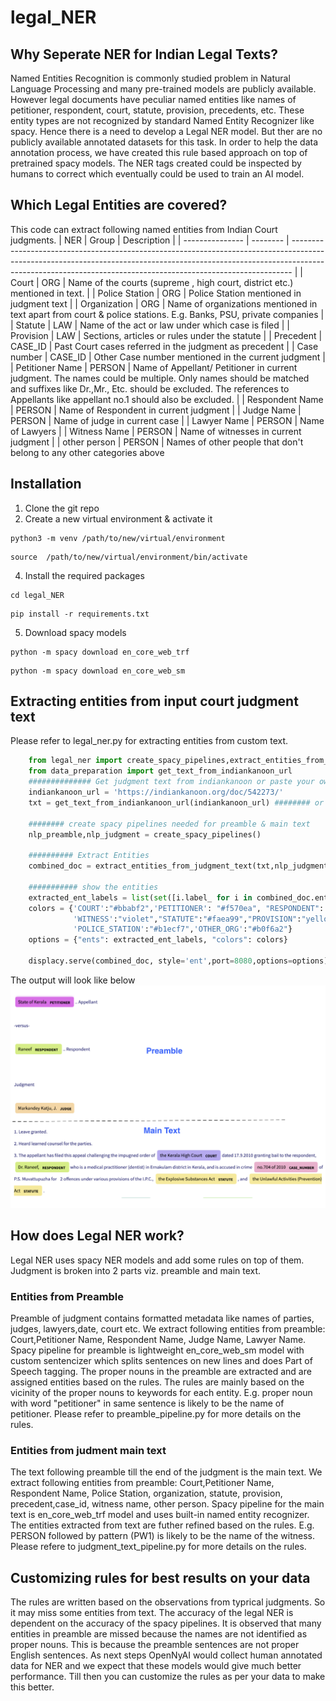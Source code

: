 # legal_NER
## Why Seperate NER for Indian Legal Texts?
Named Entities Recognition is commonly studied problem in Natural Language Processing and many pre-trained models are publicly available. However legal documents have peculiar named entities like names of petitioner, respondent, court, statute, provision, precedents,  etc. These entity types are not recognized by standard Named Entity Recognizer like spacy. Hence there is a need to develop a Legal NER model. But ther are no publicly available annotated datasets for this task. In order to help the data annotation process, we have created this rule based approach on top of pretrained spacy models. The NER tags created could be inspected by humans to correct which eventually could be used to train an AI model.
## Which Legal Entities are covered?
This code can extract following named entities from Indian Court judgments.
| NER             | Group    | Description                                                                                                                                                                                                                                |
| --------------- | -------- | ------------------------------------------------------------------------------------------------------------------------------------------------------------------------------------------------------------------------------------------ |
| Court           | ORG      | Name of the courts (supreme , high court, district etc.) mentioned in text.                                 |
| Police Station  | ORG      | Police Station mentioned in judgment text                                                                                                                                                                                                  |
| Organization    | ORG      | Name of organizations mentioned in text apart from court & police stations. E.g. Banks, PSU, private companies                                                                                                                           |
| Statute         | LAW      | Name of the act or law under which case is filed                                                                                                                                                                                           |
| Provision       | LAW      | Sections, articles or rules under the statute                                                                                                                                                                                              |
| Precedent       | CASE\_ID | Past Court cases referred in the judgment as precedent                                                                                                                            |
| Case number     | CASE\_ID | Other Case number mentioned in the current judgment                                                                                                                                                                   |
| Petitioner Name | PERSON   | Name of Appellant/ Petitioner in current judgment. The names could be multiple. Only names should be matched and suffixes like Dr.,Mr., Etc. should be excluded. The references to Appellants like appellant no.1 should also be excluded. |
| Respondent Name | PERSON   | Name of Respondent in current judgment                                                                                                                                                                                                     |
| Judge Name      | PERSON   | Name of judge in current case                                                                                                                                                                                                              |
| Lawyer Name     | PERSON   | Name of Lawyers                                                                                                                                                                                                                            |
| Witness Name    | PERSON   | Name of witnesses in current judgment                                                                                                                                                                                                      |
| other person    | PERSON   | Names of other people that don't belong to any other categories above       

## Installation
1. Clone the git repo
2. Create a new virtual environment & activate it

```
python3 -m venv /path/to/new/virtual/environment
```

```
source  /path/to/new/virtual/environment/bin/activate
```

4. Install the required packages
```
cd legal_NER
```

```
pip install -r requirements.txt
```

5. Download spacy models

```
python -m spacy download en_core_web_trf
```

```
python -m spacy download en_core_web_sm
```

## Extracting entities from input court judgment text
Please refer to legal_ner.py for extracting entities from custom text.
```python
    from legal_ner import create_spacy_pipelines,extract_entities_from_judgment_text
    from data_preparation import get_text_from_indiankanoon_url
    ############## Get judgment text from indiankanoon or paste your own text 
    indiankanoon_url = 'https://indiankanoon.org/doc/542273/'
    txt = get_text_from_indiankanoon_url(indiankanoon_url) ######## or txt ='paste your judgment text'

    ######## create spacy pipelines needed for preamble & main text
    nlp_preamble,nlp_judgment = create_spacy_pipelines()

    ########## Extract Entities
    combined_doc = extract_entities_from_judgment_text(txt,nlp_judgment,nlp_preamble)

    ########### show the entities
    extracted_ent_labels = list(set([i.label_ for i in combined_doc.ents]))
    colors = {'COURT':"#bbabf2",'PETITIONER': "#f570ea", "RESPONDENT": "#cdee81",'JUDGE':"#fdd8a5","LAWYER":"#f9d380",
              'WITNESS':"violet","STATUTE":"#faea99","PROVISION":"yellow",'CASE_NUMBER':"#fbb1cf","PRECEDENT":"#fad6d6",
              'POLICE_STATION':"#b1ecf7",'OTHER_ORG':"#b0f6a2"}
    options = {"ents": extracted_ent_labels, "colors": colors}

    displacy.serve(combined_doc, style='ent',port=8080,options=options)

```
The output will look like below
![Example NER output](NER_example.png)

## How does Legal NER work?
Legal NER uses spacy NER models and add some rules on top of them. Judgment is broken into 2 parts viz. preamble and main text.
### Entities from Preamble
Preamble of judgment contains formatted metadata like names of parties, judges, lawyers,date, court etc. We extract following entities from preamble: Court,Petitioner Name, Respondent Name, Judge Name, Lawyer Name.
Spacy pipeline for preamble is lightweight en_core_web_sm model with custom sentencizer which splits sentences on new lines and does Part of Speech tagging. The proper nouns in the preamble are extracted and are assigned entities based on the rules. The rules are mainly based on the vicinity of the proper nouns to keywords for each entity. E.g. proper noun with word "petitioner" in same sentence is likely to be the name of petitioner. Please refer to preamble_pipeline.py for more details on the rules.

### Entities from judment main text
The text following preamble till the end of the judgment is the main text. We extract following entities from preamble: Court,Petitioner Name, Respondent Name, Police Station, organization, statute, provision, precedent,case_id, witness name, other person.
Spacy pipeline for the main text is en_core_web_trf model and uses built-in named entity recognizer. The entities extracted from text are futher refined based on the rules. E.g. PERSON followed by pattern (PW1) is likely to be the name of the witness. 
Please refere to judgment_text_pipeline.py for more details on the rules.

## Customizing rules for best results on your data
The rules are written based on the observations from typrical judgments. So it may miss some entities from text. The accuracy of the legal NER is dependent on the accuracy of the spacy pipelines. It is observed that many entities in preamble are missed because the names are not identified as proper nouns. This is because the preamble sentences are not proper English sentences. As next steps OpenNyAI would collect human annotated data for NER and we expect that these models would give much better performance. Till then you can customize the rules as per your data to make this better.
